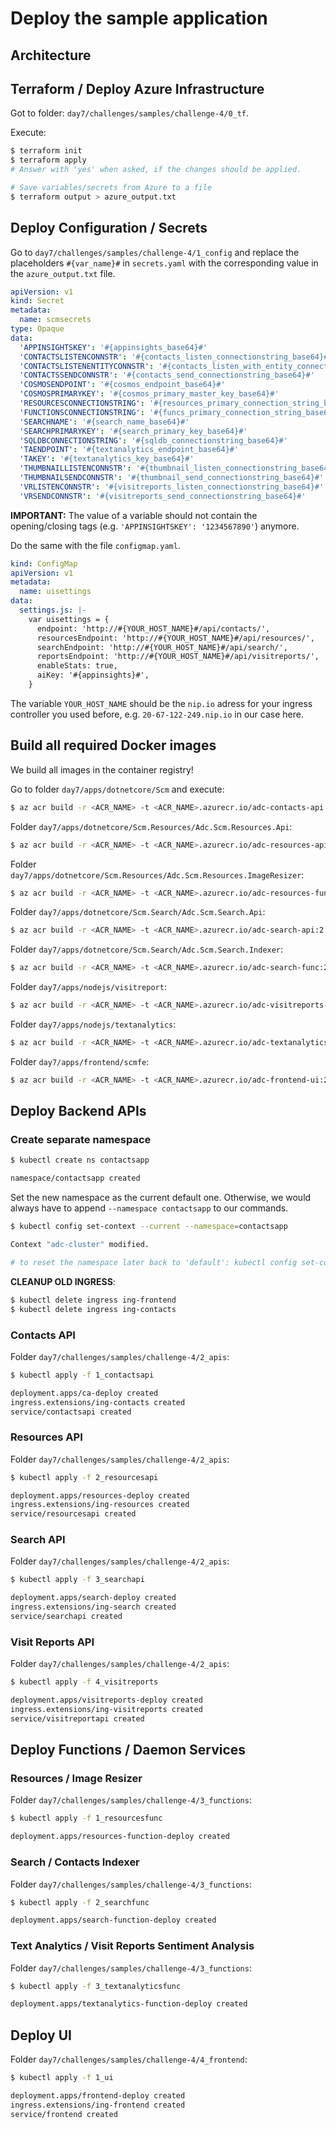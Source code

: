 # Deploy the sample application

## Architecture

## Terraform / Deploy Azure Infrastructure

Got to folder: `day7/challenges/samples/challenge-4/0_tf`.

Execute:

```zsh
$ terraform init
$ terraform apply
# Answer with 'yes' when asked, if the changes should be applied.

# Save variables/secrets from Azure to a file
$ terraform output > azure_output.txt
```

## Deploy Configuration / Secrets

Go to `day7/challenges/samples/challenge-4/1_config` and replace the placeholders `#{var_name}#` in `secrets.yaml` with the corresponding value in the `azure_output.txt` file.

```yaml
apiVersion: v1
kind: Secret
metadata:
  name: scmsecrets
type: Opaque
data:
  'APPINSIGHTSKEY': '#{appinsights_base64}#'
  'CONTACTSLISTENCONNSTR': '#{contacts_listen_connectionstring_base64}#'
  'CONTACTSLISTENENTITYCONNSTR': '#{contacts_listen_with_entity_connectionstring_base64}#'
  'CONTACTSSENDCONNSTR': '#{contacts_send_connectionstring_base64}#'
  'COSMOSENDPOINT': '#{cosmos_endpoint_base64}#'
  'COSMOSPRIMARYKEY': '#{cosmos_primary_master_key_base64}#'
  'RESOURCESCONNECTIONSTRING': '#{resources_primary_connection_string_base64}#'
  'FUNCTIONSCONNECTIONSTRING': '#{funcs_primary_connection_string_base64}#'
  'SEARCHNAME': '#{search_name_base64}#'
  'SEARCHPRIMARYKEY': '#{search_primary_key_base64}#'
  'SQLDBCONNECTIONSTRING': '#{sqldb_connectionstring_base64}#'
  'TAENDPOINT': '#{textanalytics_endpoint_base64}#'
  'TAKEY': '#{textanalytics_key_base64}#'
  'THUMBNAILLISTENCONNSTR': '#{thumbnail_listen_connectionstring_base64}#'
  'THUMBNAILSENDCONNSTR': '#{thumbnail_send_connectionstring_base64}#'
  'VRLISTENCONNSTR': '#{visitreports_listen_connectionstring_base64}#'
  'VRSENDCONNSTR': '#{visitreports_send_connectionstring_base64}#'
```

**IMPORTANT:** The value of a variable should not contain the opening/closing tags (e.g. `'APPINSIGHTSKEY': '1234567890'`) anymore.

Do the same with the file `configmap.yaml`.

```yaml
kind: ConfigMap
apiVersion: v1
metadata:
  name: uisettings
data:
  settings.js: |-
    var uisettings = {
      endpoint: 'http://#{YOUR_HOST_NAME}#/api/contacts/',
      resourcesEndpoint: 'http://#{YOUR_HOST_NAME}#/api/resources/',
      searchEndpoint: 'http://#{YOUR_HOST_NAME}#/api/search/',
      reportsEndpoint: 'http://#{YOUR_HOST_NAME}#/api/visitreports/',
      enableStats: true,
      aiKey: '#{appinsights}#',
    }
```

The variable `YOUR_HOST_NAME` should be the `nip.io` adress for your ingress controller you used before, e.g. `20-67-122-249.nip.io` in our case here.

## Build all required Docker images

We build all images in the container registry!

Go to folder `day7/apps/dotnetcore/Scm` and execute:

```zsh
$ az acr build -r <ACR_NAME> -t <ACR_NAME>.azurecr.io/adc-contacts-api:2.0 -f ./Adc.Scm.Api/Dockerfile .
```

Folder `day7/apps/dotnetcore/Scm.Resources/Adc.Scm.Resources.Api`:

```zsh
$ az acr build -r <ACR_NAME> -t <ACR_NAME>.azurecr.io/adc-resources-api:2.0 .
```

Folder `day7/apps/dotnetcore/Scm.Resources/Adc.Scm.Resources.ImageResizer`:

```zsh
$ az acr build -r <ACR_NAME> -t <ACR_NAME>.azurecr.io/adc-resources-func:2.0 .
```

Folder `day7/apps/dotnetcore/Scm.Search/Adc.Scm.Search.Api`:

```zsh
$ az acr build -r <ACR_NAME> -t <ACR_NAME>.azurecr.io/adc-search-api:2.0 .
```

Folder `day7/apps/dotnetcore/Scm.Search/Adc.Scm.Search.Indexer`:

```zsh
$ az acr build -r <ACR_NAME> -t <ACR_NAME>.azurecr.io/adc-search-func:2.0 .
```

Folder `day7/apps/nodejs/visitreport`:

```zsh
$ az acr build -r <ACR_NAME> -t <ACR_NAME>.azurecr.io/adc-visitreports-api:2.0 .
```

Folder `day7/apps/nodejs/textanalytics`:

```zsh
$ az acr build -r <ACR_NAME> -t <ACR_NAME>.azurecr.io/adc-textanalytics-func:2.0 .
```

Folder `day7/apps/frontend/scmfe`:

```zsh
$ az acr build -r <ACR_NAME> -t <ACR_NAME>.azurecr.io/adc-frontend-ui:2.0 .
```

## Deploy Backend APIs

### Create separate namespace

```zsh
$ kubectl create ns contactsapp

namespace/contactsapp created
```

Set the new namespace as the current default one. Otherwise, we would always have to append `--namespace contactsapp` to our commands.

```zsh
$ kubectl config set-context --current --namespace=contactsapp

Context "adc-cluster" modified.

# to reset the namespace later back to 'default': kubectl config set-context --current --namespace=default
```

**CLEANUP OLD INGRESS**:

```zsh
$ kubectl delete ingress ing-frontend
$ kubectl delete ingress ing-contacts
```

### Contacts API

Folder `day7/challenges/samples/challenge-4/2_apis`:

```zsh
$ kubectl apply -f 1_contactsapi

deployment.apps/ca-deploy created
ingress.extensions/ing-contacts created
service/contactsapi created
```

### Resources API

Folder `day7/challenges/samples/challenge-4/2_apis`:

```zsh
$ kubectl apply -f 2_resourcesapi

deployment.apps/resources-deploy created
ingress.extensions/ing-resources created
service/resourcesapi created
```

### Search API

Folder `day7/challenges/samples/challenge-4/2_apis`:

```zsh
$ kubectl apply -f 3_searchapi

deployment.apps/search-deploy created
ingress.extensions/ing-search created
service/searchapi created
```

### Visit Reports API

Folder `day7/challenges/samples/challenge-4/2_apis`:

```zsh
$ kubectl apply -f 4_visitreports

deployment.apps/visitreports-deploy created
ingress.extensions/ing-visitreports created
service/visitreportapi created
```

## Deploy Functions / Daemon Services

### Resources / Image Resizer

Folder `day7/challenges/samples/challenge-4/3_functions`:

```zsh
$ kubectl apply -f 1_resourcesfunc

deployment.apps/resources-function-deploy created
```

### Search / Contacts Indexer

Folder `day7/challenges/samples/challenge-4/3_functions`:

```zsh
$ kubectl apply -f 2_searchfunc

deployment.apps/search-function-deploy created
```

### Text Analytics / Visit Reports Sentiment Analysis

Folder `day7/challenges/samples/challenge-4/3_functions`:

```zsh
$ kubectl apply -f 3_textanalyticsfunc

deployment.apps/textanalytics-function-deploy created
```

## Deploy UI

Folder `day7/challenges/samples/challenge-4/4_frontend`:

```zsh
$ kubectl apply -f 1_ui

deployment.apps/frontend-deploy created
ingress.extensions/ing-frontend created
service/frontend created
```
